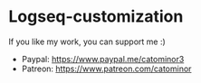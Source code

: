 # Logseq-customization

If you like my work, you can support me :)  
- Paypal: https://www.paypal.me/catominor3
- Patreon: https://www.patreon.com/catominor


